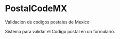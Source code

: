 PostalCodeMX
============

Validacion de codigos postales de Mexico

Sistema para validar el Codigo postal en un formulario.
